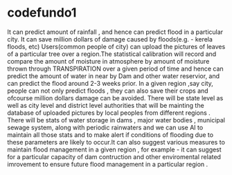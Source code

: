 # codefundo1
It can predict amount of rainfall , and hence can predict flood in a particular city.
It can save million dollars of damage caused by floods(e.g. - kerela floods, etc)
Users(common people of city) can upload the pictures of leaves of a particular tree over a region.The statistical calibration will record and compare the amount of moisture in atmosphere by amount of moisture thrown through TRANSPIRATION over a given period of time and hence can predict the amount of water in near by Dam and other water reservior, and can predict the flood around 2-3 weeks prior. 
In a given region ,say city, people can not only predict floods , they can also save their crops and ofcourse million dollars damage can be avoided.
There will be state level as well as city level and district level authorities that will be mainting the database of uploaded pictures by local peoples from different regions . There will be stats of water storage in dams , major water bodies , municipal sewage system, along with periodic rainwaters and we can use AI to maintain all those stats and to make alert if conditions of flooding due to these parameters are likely to occur.It can also suggest various measures to maintain flood management in a given region , for example - it can suggest for a particular capacity of dam contruction and other enviromental related imrovement to ensure future flood management in a particular region .
